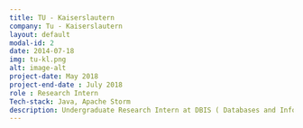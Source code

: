 ```yaml
---
title: TU - Kaiserslautern
company: Tu - Kaiserslautern
layout: default
modal-id: 2
date: 2014-07-18
img: tu-kl.png
alt: image-alt
project-date: May 2018
project-end-date : July 2018
role : Research Intern
Tech-stack: Java, Apache Storm
description: Undergraduate Research Intern at DBIS ( Databases and Information Systems Group ). Under guidance of Professor Sebastian Michel, formulated the problem of multiattribute similarity join of JSON documents received from multiple data streams. Developed a new partitioning algorithm; performed experiments using Apache Storm on cluster of machines
---
```

